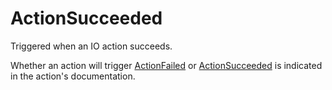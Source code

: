 # ActionSucceeded

Triggered when an IO action succeeds.

Whether an action will trigger [ActionFailed](./Action/ActionFailed) or
[ActionSucceeded](./Action/ActionSucceeded) is indicated in the action's
documentation.
